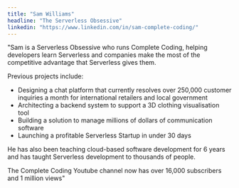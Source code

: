 ```yaml
---
title: "Sam Williams"
headline: "The Serverless Obsessive"
linkedin: "https://www.linkedin.com/in/sam-complete-coding/"
---
```


"Sam is a Serverless Obsessive who runs Complete Coding, helping developers learn Serverless and companies make the most of the competitive advantage that Serverless gives them.

Previous projects include:
- Designing a chat platform that currently resolves over 250,000 customer inquiries a month for international retailers and local government
- Architecting a backend system to support a 3D clothing visualisation tool
- Building a solution to manage millions of dollars of communication software
- Launching a profitable Serverless Startup in under 30 days

He has also been teaching cloud-based software development for 6 years and has taught Serverless development to thousands of people.

The Complete Coding Youtube channel now has over 16,000 subscribers and 1 million views"